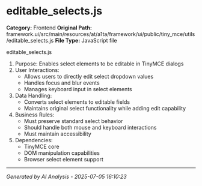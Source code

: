 # editable_selects.js

**Category:** Frontend
**Original Path:** framework.ui/src/main/resources/at/a1ta/framework/ui/public/tiny_mce/utils/editable_selects.js
**File Type:** JavaScript file

editable_selects.js
1. Purpose: Enables select elements to be editable in TinyMCE dialogs
2. User Interactions:
   - Allows users to directly edit select dropdown values
   - Handles focus and blur events
   - Manages keyboard input in select elements
3. Data Handling:
   - Converts select elements to editable fields
   - Maintains original select functionality while adding edit capability
4. Business Rules:
   - Must preserve standard select behavior
   - Should handle both mouse and keyboard interactions
   - Must maintain accessibility
5. Dependencies:
   - TinyMCE core
   - DOM manipulation capabilities
   - Browser select element support

---
*Generated by AI Analysis - 2025-07-05 16:10:23*
